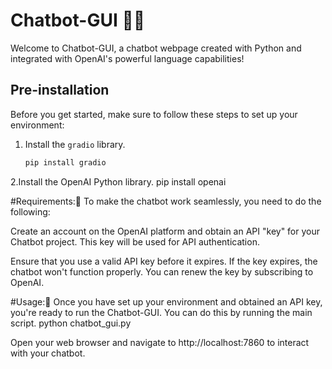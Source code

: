 # Chatbot-GUI 🤖💬

Welcome to Chatbot-GUI, a chatbot webpage created with Python and integrated with OpenAI's powerful language capabilities!

## Pre-installation

Before you get started, make sure to follow these steps to set up your environment:

1. Install the `gradio` library.
   ```bash
   pip install gradio
2.Install the OpenAI Python library.
 pip install openai


#Requirements:🔑
To make the chatbot work seamlessly, you need to do the following:

Create an account on the OpenAI platform and obtain an API "key" for your Chatbot project. This key will be used for API authentication.

Ensure that you use a valid API key before it expires. If the key expires, the chatbot won't function properly. You can renew the key by subscribing to OpenAI.

#Usage:🚀
Once you have set up your environment and obtained an API key, you're ready to run the Chatbot-GUI. You can do this by running the main script.
python chatbot_gui.py

Open your web browser and navigate to http://localhost:7860 to interact with your chatbot.
